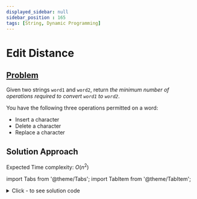 ```yaml
---
displayed_sidebar: null
sidebar_position : 165
tags: [String, Dynamic Programming]
---
```


# Edit Distance

## [Problem](https://leetcode.com/problems/edit-distance/)

<p>Given two strings <code>word1</code> and <code>word2</code>, return <em>the minimum number of operations required to convert <code>word1</code> to <code>word2</code></em>.</p>

<p>You have the following three operations permitted on a word:</p>

<ul>
	<li>Insert a character</li>
	<li>Delete a character</li>
	<li>Replace a character</li>
</ul>

## Solution Approach

Expected Time complexity: $O(n^2)$

import Tabs from '@theme/Tabs';
import TabItem from '@theme/TabItem';

<details><summary>Click - to see solution code</summary>

<Tabs>
<TabItem value="cpp" label="C++">

```cpp
class Solution {
   public:
    int minDistance(string word1, string word2) {
        int m = word1.size();
        int n = word2.size();
        vector<vector<int>> dp(n + 1, vector<int>(m + 1, INT_MAX));

        for (int i = 0; i <= n; i++) dp[i][0] = i;
        for (int i = 0; i <= m; i++) dp[0][i] = i;

        for (int i = 1; i <= n; i++) {
            for (int j = 1; j <= m; j++) {
                dp[i][j] = min(dp[i][j], dp[i - 1][j] + 1);
                if (word1[j - 1] == word2[i - 1])
                    dp[i][j] = min(dp[i][j], dp[i - 1][j - 1]);
                dp[i][j] = min(dp[i][j], dp[i - 1][j - 1] + 1);
                dp[i][j] = min(dp[i][j], dp[i][j - 1] + 1);
            }
        }
        return dp[n][m];
    }
};

```
</TabItem>
</Tabs>

</details>
